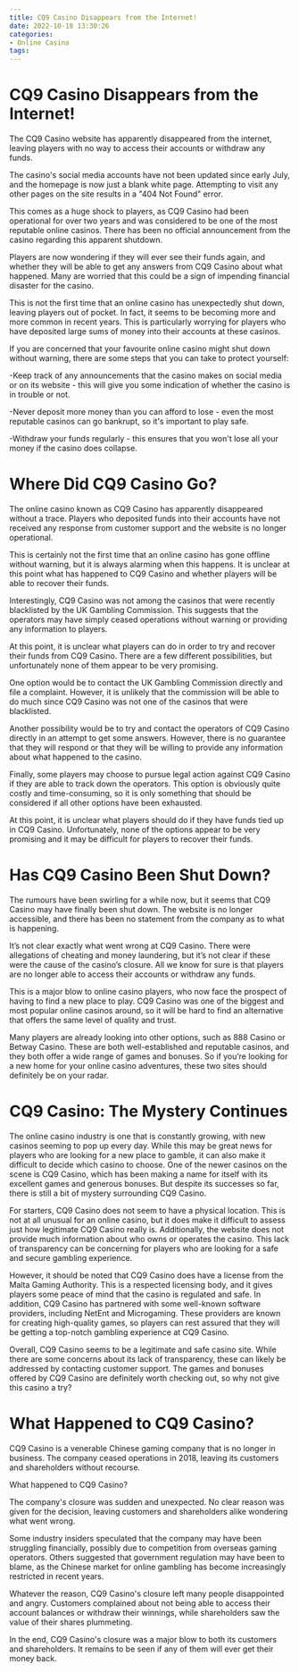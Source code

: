 ```yaml
---
title: CQ9 Casino Disappears from the Internet!
date: 2022-10-18 13:30:26
categories:
- Online Casino
tags:
---
```



#  CQ9 Casino Disappears from the Internet!

The CQ9 Casino website has apparently disappeared from the internet, leaving players with no way to access their accounts or withdraw any funds.

The casino's social media accounts have not been updated since early July, and the homepage is now just a blank white page. Attempting to visit any other pages on the site results in a "404 Not Found" error.

This comes as a huge shock to players, as CQ9 Casino had been operational for over two years and was considered to be one of the most reputable online casinos. There has been no official announcement from the casino regarding this apparent shutdown.

Players are now wondering if they will ever see their funds again, and whether they will be able to get any answers from CQ9 Casino about what happened. Many are worried that this could be a sign of impending financial disaster for the casino.

This is not the first time that an online casino has unexpectedly shut down, leaving players out of pocket. In fact, it seems to be becoming more and more common in recent years. This is particularly worrying for players who have deposited large sums of money into their accounts at these casinos.

If you are concerned that your favourite online casino might shut down without warning, there are some steps that you can take to protect yourself:

-Keep track of any announcements that the casino makes on social media or on its website - this will give you some indication of whether the casino is in trouble or not.

-Never deposit more money than you can afford to lose - even the most reputable casinos can go bankrupt, so it's important to play safe.

-Withdraw your funds regularly - this ensures that you won't lose all your money if the casino does collapse.

#  Where Did CQ9 Casino Go?

The online casino known as CQ9 Casino has apparently disappeared without a trace. Players who deposited funds into their accounts have not received any response from customer support and the website is no longer operational.

This is certainly not the first time that an online casino has gone offline without warning, but it is always alarming when this happens. It is unclear at this point what has happened to CQ9 Casino and whether players will be able to recover their funds.

Interestingly, CQ9 Casino was not among the casinos that were recently blacklisted by the UK Gambling Commission. This suggests that the operators may have simply ceased operations without warning or providing any information to players.

At this point, it is unclear what players can do in order to try and recover their funds from CQ9 Casino. There are a few different possibilities, but unfortunately none of them appear to be very promising.

One option would be to contact the UK Gambling Commission directly and file a complaint. However, it is unlikely that the commission will be able to do much since CQ9 Casino was not one of the casinos that were blacklisted.

Another possibility would be to try and contact the operators of CQ9 Casino directly in an attempt to get some answers. However, there is no guarantee that they will respond or that they will be willing to provide any information about what happened to the casino.

Finally, some players may choose to pursue legal action against CQ9 Casino if they are able to track down the operators. This option is obviously quite costly and time-consuming, so it is only something that should be considered if all other options have been exhausted.

At this point, it is unclear what players should do if they have funds tied up in CQ9 Casino. Unfortunately, none of the options appear to be very promising and it may be difficult for players to recover their funds.

#  Has CQ9 Casino Been Shut Down?

The rumours have been swirling for a while now, but it seems that CQ9 Casino may have finally been shut down. The website is no longer accessible, and there has been no statement from the company as to what is happening.

It’s not clear exactly what went wrong at CQ9 Casino. There were allegations of cheating and money laundering, but it’s not clear if these were the cause of the casino’s closure. All we know for sure is that players are no longer able to access their accounts or withdraw any funds.

This is a major blow to online casino players, who now face the prospect of having to find a new place to play. CQ9 Casino was one of the biggest and most popular online casinos around, so it will be hard to find an alternative that offers the same level of quality and trust.

Many players are already looking into other options, such as 888 Casino or Betway Casino. These are both well-established and reputable casinos, and they both offer a wide range of games and bonuses. So if you’re looking for a new home for your online casino adventures, these two sites should definitely be on your radar.

#  CQ9 Casino: The Mystery Continues

The online casino industry is one that is constantly growing, with new casinos seeming to pop up every day. While this may be great news for players who are looking for a new place to gamble, it can also make it difficult to decide which casino to choose. One of the newer casinos on the scene is CQ9 Casino, which has been making a name for itself with its excellent games and generous bonuses. But despite its successes so far, there is still a bit of mystery surrounding CQ9 Casino.

For starters, CQ9 Casino does not seem to have a physical location. This is not at all unusual for an online casino, but it does make it difficult to assess just how legitimate CQ9 Casino really is. Additionally, the website does not provide much information about who owns or operates the casino. This lack of transparency can be concerning for players who are looking for a safe and secure gambling experience.

However, it should be noted that CQ9 Casino does have a license from the Malta Gaming Authority. This is a respected licensing body, and it gives players some peace of mind that the casino is regulated and safe. In addition, CQ9 Casino has partnered with some well-known software providers, including NetEnt and Microgaming. These providers are known for creating high-quality games, so players can rest assured that they will be getting a top-notch gambling experience at CQ9 Casino.

Overall, CQ9 Casino seems to be a legitimate and safe casino site. While there are some concerns about its lack of transparency, these can likely be addressed by contacting customer support. The games and bonuses offered by CQ9 Casino are definitely worth checking out, so why not give this casino a try?

#  What Happened to CQ9 Casino?

CQ9 Casino is a venerable Chinese gaming company that is no longer in business. The company ceased operations in 2018, leaving its customers and shareholders without recourse.

What happened to CQ9 Casino?

The company's closure was sudden and unexpected. No clear reason was given for the decision, leaving customers and shareholders alike wondering what went wrong.

Some industry insiders speculated that the company may have been struggling financially, possibly due to competition from overseas gaming operators. Others suggested that government regulation may have been to blame, as the Chinese market for online gambling has become increasingly restricted in recent years.

Whatever the reason, CQ9 Casino's closure left many people disappointed and angry. Customers complained about not being able to access their account balances or withdraw their winnings, while shareholders saw the value of their shares plummeting.

In the end, CQ9 Casino's closure was a major blow to both its customers and shareholders. It remains to be seen if any of them will ever get their money back.